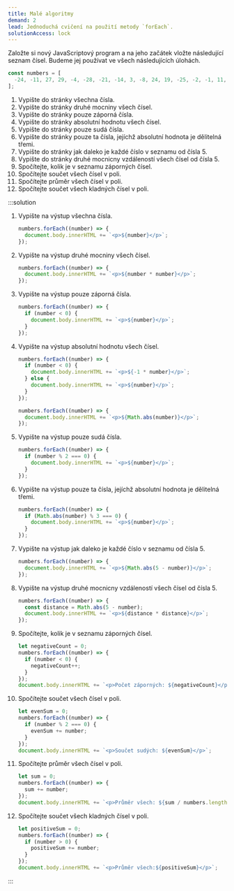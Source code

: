 ```yaml
---
title: Malé algoritmy
demand: 2
lead: Jednoduchá cvičení na použití metody `forEach`.
solutionAccess: lock
---
```


Založte si nový JavaScriptový program a na jeho začátek vložte následující seznam čísel. Budeme jej používat ve všech následujících úlohách.

<!-- prettier-ignore -->
```js
const numbers = [
  -24, -11, 27, 29, -4, -28, -21, -14, 3, -8, 24, 19, -25, -2, -1, 11, 32, -31, 5
];
```

1. Vypište do stránky všechna čísla.
1. Vypište do stránky druhé mocniny všech čísel.
1. Vypište do stránky pouze záporná čísla.
1. Vypište do stránky absolutní hodnotu všech čísel.
1. Vypište do stránky pouze sudá čísla.
1. Vypište do stránky pouze ta čísla, jejíchž absolutní hodnota je dělitelná třemi.
1. Vypište do stránky jak daleko je každé číslo v seznamu od čísla 5.
1. Vypište do stránky druhé mocnicny vzdáleností všech čísel od čísla 5.
1. Spočítejte, kolik je v seznamu záporných čísel.
1. Spočítejte součet všech čísel v poli.
1. Spočítejte průměr všech čísel v poli.
1. Spočítejte součet všech kladných čísel v poli.

:::solution

1. Vypište na výstup všechna čísla.
   ```js
   numbers.forEach((number) => {
     document.body.innerHTML += `<p>${number}</p>`;
   });
   ```
1. Vypište na výstup druhé mocniny všech čísel.

   ```js
   numbers.forEach((number) => {
     document.body.innerHTML += `<p>${number * number}</p>`;
   });
   ```

1. Vypište na výstup pouze záporná čísla.

   ```js
   numbers.forEach((number) => {
     if (number < 0) {
       document.body.innerHTML += `<p>${number}</p>`;
     }
   });
   ```

1. Vypište na výstup absolutní hodnotu všech čísel.

   ```js
   numbers.forEach((number) => {
     if (number < 0) {
       document.body.innerHTML += `<p>${-1 * number}</p>`;
     } else {
       document.body.innerHTML += `<p>${number}</p>`;
     }
   });
   ```

   ```js
   numbers.forEach((number) => {
     document.body.innerHTML += `<p>${Math.abs(number)}</p>`;
   });
   ```

1. Vypište na výstup pouze sudá čísla.

   ```js
   numbers.forEach((number) => {
     if (number % 2 === 0) {
       document.body.innerHTML += `<p>${number}</p>`;
     }
   });
   ```

1. Vypište na výstup pouze ta čísla, jejíchž absolutní hodnota je dělitelná třemi.

   ```js
   numbers.forEach((number) => {
     if (Math.abs(number) % 3 === 0) {
       document.body.innerHTML += `<p>${number}</p>`;
     }
   });
   ```

1. Vypište na výstup jak daleko je každé číslo v seznamu od čísla 5.

   ```js
   numbers.forEach((number) => {
     document.body.innerHTML += `<p>${Math.abs(5 - number)}</p>`;
   });
   ```

1. Vypište na výstup druhé mocnicny vzdáleností všech čísel od čísla 5.

   ```js
   numbers.forEach((number) => {
     const distance = Math.abs(5 - number);
     document.body.innerHTML += `<p>${distance * distance}</p>`;
   });
   ```

1. Spočítejte, kolik je v seznamu záporných čísel.

   ```js
   let negativeCount = 0;
   numbers.forEach((number) => {
     if (number < 0) {
       negativeCount++;
     }
   });
   document.body.innerHTML += `<p>Počet záporných: ${negativeCount}</p>`;
   ```

1. Spočítejte součet všech čísel v poli.

   ```js
   let evenSum = 0;
   numbers.forEach((number) => {
     if (number % 2 === 0) {
       evenSum += number;
     }
   });
   document.body.innerHTML += `<p>Součet sudých: ${evenSum}</p>`;
   ```

1. Spočítejte průměr všech čísel v poli.

   ```js
   let sum = 0;
   numbers.forEach((number) => {
     sum += number;
   });
   document.body.innerHTML += `<p>Průměr všech: ${sum / numbers.length}</p>`;
   ```

1. Spočítejte součet všech kladných čísel v poli.

   ```js
   let positiveSum = 0;
   numbers.forEach((number) => {
     if (number > 0) {
       positiveSum += number;
     }
   });
   document.body.innerHTML += `<p>Průměr všech:${positiveSum}</p>`;
   ```

:::

